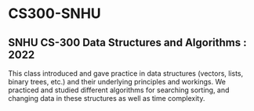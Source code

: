 # CS300-SNHU
## SNHU CS-300 Data Structures and Algorithms : 2022

This class introduced and gave practice in data structures (vectors, lists, binary trees, etc.) and their underlying principles and workings.
We practiced and studied different algorithms for searching sorting, and changing data in these structures as well as time complexity.


